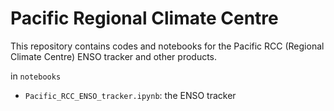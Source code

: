# Pacific Regional Climate Centre

This repository contains codes and notebooks for the Pacific RCC (Regional Climate Centre) ENSO tracker and other 
products. 

in `notebooks`

- `Pacific_RCC_ENSO_tracker.ipynb`: the ENSO tracker 

